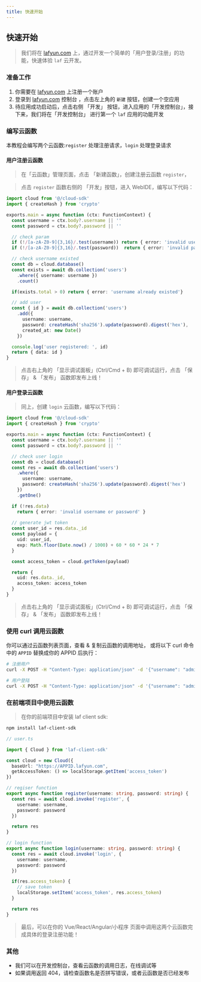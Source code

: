 ```yaml
---
title: 快速开始
---
```


## 快速开始

> 我们将在 [lafyun.com](https://www.lafyun.com) 上，通过开发一个简单的「用户登录/注册」的功能，快速体验 `laf` 云开发。

### 准备工作
  
  1. 你需要在 [lafyun.com](https://www.lafyun.com) 上注册一个账户
  2. 登录到 [lafyun.com](https://www.lafyun.com) 控制台 ，点击左上角的 `新建` 按钮，创建一个空应用
  3. 待应用成功启动后，点击右侧 「开发」 按钮，进入应用的「开发控制台」，接下来，我们将在「开发控制台」 进行第一个 `laf` 应用的功能开发

### 编写云函数

本教程会编写两个云函数:`register` 处理注册请求，`login` 处理登录请求

#### 用户注册云函数
  
> 在「云函数」管理页面，点击 「新建函数」，创建注册云函数 `register`，

> 点击 `register` 函数右侧的 「开发」按钮，进入 WebIDE，编写以下代码：

```ts
import cloud from '@/cloud-sdk'
import { createHash } from 'crypto'

exports.main = async function (ctx: FunctionContext) {
  const username = ctx.body?.username || ''
  const password = ctx.body?.password || ''

  // check param
  if (!/[a-zA-Z0-9]{3,16}/.test(username)) return { error: 'invalid username' }
  if (!/[a-zA-Z0-9]{3,16}/.test(password))  return { error: 'invalid password' }

  // check username existed
  const db = cloud.database()
  const exists = await db.collection('users')
    .where({ username: username })
    .count()

  if(exists.total > 0) return { error: 'username already existed'}

  // add user
  const { id } = await db.collection('users')
    .add({
      username: username,
      password: createHash('sha256').update(password).digest('hex'),
      created_at: new Date()
    })

  console.log('user registered: ', id)
  return { data: id }
}
```

> 点击右上角的 「显示调试面板」(Ctrl/Cmd + B) 即可调试运行，点击 「保存」 & 「发布」 函数即发布上线！


#### 用户登录云函数

> 同上，创建 `login` 云函数，编写以下代码：

```ts
import cloud from '@/cloud-sdk'
import { createHash } from 'crypto'

exports.main = async function (ctx: FunctionContext) {
  const username = ctx.body?.username || ''
  const password = ctx.body?.password || ''

  // check user login
  const db = cloud.database()
  const res = await db.collection('users')
    .where({
      username: username,
      password: createHash('sha256').update(password).digest('hex')
    })
    .getOne()

  if (!res.data)
    return { error: 'invalid username or password' }
  
  // generate jwt token
  const user_id = res.data._id
  const payload = {
    uid: user_id,
    exp: Math.floor(Date.now() / 1000) + 60 * 60 * 24 * 7
  }

  const access_token = cloud.getToken(payload)

  return {
    uid: res.data._id,
    access_token: access_token
  }
}
```

> 点击右上角的 「显示调试面板」(Ctrl/Cmd + B) 即可调试运行，点击 「保存」 & 「发布」 函数即发布上线！



### 使用 curl 调用云函数

你可以通过云函数列表页面，查看 & 复制云函数的调用地址，
或将以下 curl 命令中的 `APPID` 替换成你的 APPID 后执行：
```bash
# 注册用户
curl -X POST -H "Content-Type: application/json" -d '{"username": "admin", "password": "admin"}' https://APPID.lafyun.com/register

# 用户登陆
curl -X POST -H "Content-Type: application/json" -d '{"username": "admin", "password": "admin"}' https://APPID.lafyun.com/login


```

### 在前端项目中使用云函数

> 在你的前端项目中安装 laf client sdk:

```bash
npm install laf-client-sdk
```


```ts
// user.ts

import { Cloud } from 'laf-client-sdk'

const cloud = new Cloud({ 
  baseUrl: "https://APPID.lafyun.com",
  getAccessToken: () => localStorage.getItem('access_token')
})

// regiser function
export async function register(username: string, password: string) {
  const res = await cloud.invoke('register', {
    username: username,
    password: password
  })

  return res
}

// login function
export async function login(username: string, password: string) {
  const res = await cloud.invoke('login', {
    username: username,
    password: password
  })

  if(res.access_token) {
    // save token
    localStorage.setItem('access_token', res.access_token)
  }

  return res
}
```

> 最后，可以在你的 Vue/React/Angular/小程序 页面中调用这两个云函数完成具体的登录注册功能！


### 其他

  - 我们可以在开发控制台，查看云函数的调用日志，在线调试等
  - 如果调用返回 404，请检查函数名是否拼写错误，或者云函数是否已经发布
